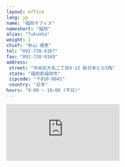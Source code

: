 ```yaml
---
layout: office
lang: jp
name: "福岡オフィス"
nameshort: "福岡"
alias: "fukuoka"
weight: 1
chief: "秋山 理恵"
tel: "092-738-0167"
fax: "092-738-0169"
address:
 street: "中央区大名二丁目4-22 新日本ビル5階"
 state: "福岡県福岡市"
 zipcode: "〒810-0041"
 country: "日本"
hours: "9:00 ~ 18:00 (平日)"
---
```


<iframe src="https://www.google.com/maps/embed?pb=!1m14!1m8!1m3!1d3323.7066521525735!2d130.389181!3d33.586965!3m2!1i1024!2i768!4f13.1!3m3!1m2!1s0x354191877a3242d1%3A0x2069380b9fec3edd!2zSmFwYW4sIOOAkjgxMC0wMDQxIEZ1a3Vva2Eta2VuLCBGdWt1b2thLXNoaSwgQ2jFq8WNLWt1LCBEYWltecWNLCAyIENob21l4oiSNOKIkjIyLCDmlrDml6XmnKzjg5Pjg6s!5e0!3m2!1sen!2sjp!4v1474153516760" frameborder="0" style="border:0" allowfullscreen class="center-block googlemap"></iframe>
